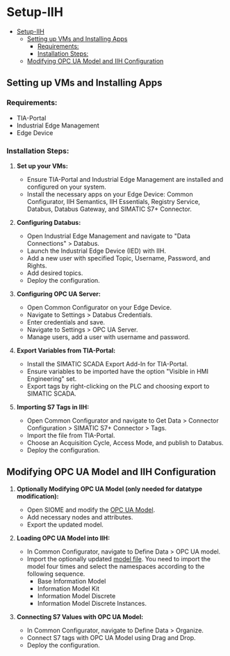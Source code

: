 # Setup-IIH

- [Setup-IIH](#setup-iih)
  - [Setting up VMs and Installing Apps](#setting-up-vms-and-installing-apps)
    - [Requirements:](#requirements)
    - [Installation Steps:](#installation-steps)
  - [Modifying OPC UA Model and IIH Configuration](#modifying-opc-ua-model-and-iih-configuration)

## Setting up VMs and Installing Apps

### Requirements:
- TIA-Portal
- Industrial Edge Management
- Edge Device

### Installation Steps:
1. **Set up your VMs:**
    - Ensure TIA-Portal and Industrial Edge Management are installed and configured on your system.
    - Install the necessary apps on your Edge Device: Common Configurator, IIH Semantics, IIH Essentials, Registry Service, Databus, Databus Gateway, and SIMATIC S7+ Connector.

2. **Configuring Databus:**
    - Open Industrial Edge Management and navigate to "Data Connections" > Databus.
    - Launch the Industrial Edge Device (IED) with IIH.
    - Add a new user with specified Topic, Username, Password, and Rights.
    - Add desired topics.
    - Deploy the configuration.

3. **Configuring OPC UA Server:**
    - Open Common Configurator on your Edge Device.
    - Navigate to Settings > Databus Credentials.
    - Enter credentials and save.
    - Navigate to Settings > OPC UA Server.
    - Manage users, add a user with username and password.
  
4. **Export Variables from TIA-Portal:**
    - Install the SIMATIC SCADA Export Add-In for TIA-Portal.
    - Ensure variables to be imported have the option "Visible in HMI Engineering" set.
    - Export tags by right-clicking on the PLC and choosing export to SIMATIC SCADA.

5. **Importing S7 Tags in IIH:**
    - Open Common Configurator and navigate to Get Data > Connector Configuration > SIMATIC S7+ Connector > Tags.
    - Import the file from TIA-Portal.
    - Choose an Acquisition Cycle, Access Mode, and publish to Databus.
    - Deploy the configuration.

## Modifying OPC UA Model and IIH Configuration

1. **Optionally Modifying OPC UA Model (only needed for datatype modification):**
    - Open SIOME and modify the [OPC UA Model](cfg-data/MachineConnectModelComplete.xml).
    - Add necessary nodes and attributes.
    - Export the updated model.

2. **Loading OPC UA Model into IIH:**
    - In Common Configurator, navigate to Define Data > OPC UA model.
    - Import the optionally updated [model file](cfg-data/MachineConnectModelComplete.xml). You need to import the model four times and select the namespaces according to the following sequence.
      -  Base Information Model
      -  Information Model Kit
      -  Information Model Discrete
      -  Information Model Discrete Instances.

3. **Connecting S7 Values with OPC UA Model:**
    - In Common Configurator, navigate to Define Data > Organize.
    - Connect S7 tags with OPC UA Model using Drag and Drop.
    - Deploy the configuration.


